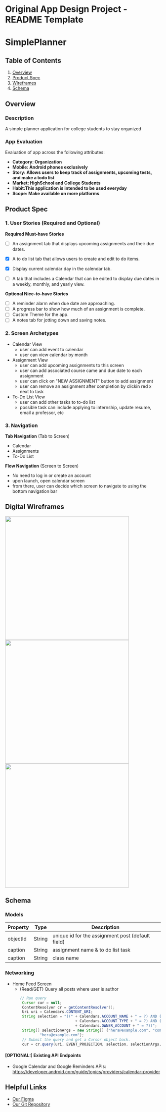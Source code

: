 Original App Design Project - README Template
===

# SimplePlanner

## Table of Contents
1. [Overview](#Overview)
1. [Product Spec](#Product-Spec)
1. [Wireframes](#Wireframes)
2. [Schema](#Schema)

## Overview
### Description
A simple planner application for college students to stay organized

### App Evaluation
Evaluation of app across the following attributes:
- **Category: Organization**
- **Mobile: Android phones exclusively**
- **Story: Allows users to keep track of assignments, upcoming tests, and make a todo list**
- **Market: HighSchool and College Students**
- **Habit:This application is intended to be used everyday**
- **Scope: Make available on more platforms**

## Product Spec

### 1. User Stories (Required and Optional)

**Required Must-have Stories**

* [ ] An assignment tab that displays upcoming assignments and their due dates.
* [x] A to do list tab that allows users to create and edit to do items.
* [x] Display current calendar day in the calendar tab.
* [ ] A tab that includes a Calendar that can be edited to display due dates in a weekly, monthly, and yearly view.



**Optional Nice-to-have Stories**

* [ ] A reminder alarm when due date are approaching.
* [ ] A progress bar to show how much of an assignment is complete. 
* [ ] Custom Theme for the app.
* [ ] A notes tab for jotting down and saving notes.

### 2. Screen Archetypes

* Calendar View
   * user can add event to calendar
   * user can view calendar by month
* Assignment View
   * user can add upcoming assignments to this screen
   * user can add associated course came and due date to each assignment
   * user can click on "NEW ASSIGNMENT" button to add assignment
   * user can remove an assignment after completion by clickin red x next to task
* To-Do List View
   * user can add other tasks to to-do list
   * possible task can include applying to internship, update resume, email a professor, etc
  

### 3. Navigation

**Tab Navigation** (Tab to Screen)

* Calendar
* Assignments
* To-Do List

**Flow Navigation** (Screen to Screen)

* No need to log in  or create an account
* upon launch, open calendar screen
* from there, user can decide which screen to navigate to using the bottom navigation bar


## Digital Wireframes
<img src="Screen Shot 2020-10-26 at 4.23.21 PM.png" width=400>
<img src="Screen Shot 2020-10-25 at 11.14.23 PM.png" width=400>
<img src="Screen Shot 2020-10-25 at 11.18.14 PM.png" width=400>


## Schema 

### Models
 | Property      | Type     | Description |
   | ------------- | -------- | ------------|
   | objectId      | String   | unique id for the assignment post (default field) |
   | caption       | String   | assignment name & to do list task |
   | caption       | String   | class name |
   
### Networking
  - Home Feed Screen
      - (Read/GET) Query all posts where user is author
         ```Java
         // Run query
          Cursor cur = null;
          ContentResolver cr = getContentResolver();
          Uri uri = Calendars.CONTENT_URI;
          String selection = "((" + Calendars.ACCOUNT_NAME + " = ?) AND ("
                                  + Calendars.ACCOUNT_TYPE + " = ?) AND ("
                                  + Calendars.OWNER_ACCOUNT + " = ?))";
          String[] selectionArgs = new String[] {"hera@example.com", "com.example",
                  "hera@example.com"};
          // Submit the query and get a Cursor object back.
          cur = cr.query(uri, EVENT_PROJECTION, selection, selectionArgs, null);
         ```

#### [OPTIONAL:] Existing API Endpoints
- Google Calendar and Google Reminders APIs: https://developer.android.com/guide/topics/providers/calendar-provider
## Helpful Links
- [Our Figma](https://www.figma.com/file/veWER1TfYVvqIGnqhXDo3P/SimplePlanner-App?node-id=5%3A2)
- [Our Git Repository](https://github.com/khalilSS/SimplePlanner.git)
